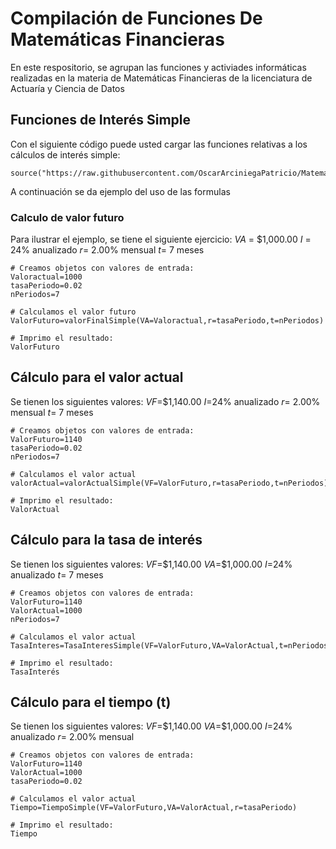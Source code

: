 # Compilación de Funciones De Matemáticas Financieras
En este respositorio, se agrupan las funciones y activiades informáticas realizadas en la materia de Matemáticas Financieras de la licenciatura de Actuaría y Ciencia de Datos

## Funciones de Interés Simple
Con el siguiente código puede usted cargar las funciones relativas a los cálculos de interés simple:

```{r}
source("https://raw.githubusercontent.com/OscarArciniegaPatricio/MatematicasFinancieras/refs/heads/main/FormualasInteresSimple3.R")
```

A continuación se da ejemplo del uso de las formulas
### Calculo de valor futuro
Para ilustrar el ejemplo, se tiene el siguiente ejercicio:
$VA$ = $1,000.00
$I$ = 24% anualizado
$r$= 2.00% mensual
$t$= 7 meses

```{r}
# Creamos objetos con valores de entrada:
Valoractual=1000
tasaPeriodo=0.02
nPeriodos=7

# Calculamos el valor futuro
ValorFuturo=valorFinalSimple(VA=Valoractual,r=tasaPeriodo,t=nPeriodos)

# Imprimo el resultado:
ValorFuturo
```
## Cálculo para el valor actual
Se tienen los siguientes valores:
$VF$=$1,140.00
$I$=24% anualizado
$r$= 2.00% mensual
$t$= 7 meses

```{r}
# Creamos objetos con valores de entrada:
ValorFuturo=1140
tasaPeriodo=0.02
nPeriodos=7

# Calculamos el valor actual
valorActual=valorActualSimple(VF=ValorFuturo,r=tasaPeriodo,t=nPeriodos)

# Imprimo el resultado:
ValorActual
```

## Cálculo para la tasa de interés
Se tienen los siguientes valores:
$VF$=$1,140.00
$VA$=$1,000.00
$I$=24% anualizado
$t$= 7 meses

```{r}
# Creamos objetos con valores de entrada:
ValorFuturo=1140
ValorActual=1000
nPeriodos=7

# Calculamos el valor actual
TasaInteres=TasaInteresSimple(VF=ValorFuturo,VA=ValorActual,t=nPeriodos)

# Imprimo el resultado:
TasaInterés
```
## Cálculo para el tiempo (t)
Se tienen los siguientes valores:
$VF$=$1,140.00
$VA$=$1,000.00
$I$=24% anualizado
$r$= 2.00% mensual

```{r}
# Creamos objetos con valores de entrada:
ValorFuturo=1140
ValorActual=1000
tasaPeriodo=0.02

# Calculamos el valor actual
Tiempo=TiempoSimple(VF=ValorFuturo,VA=ValorActual,r=tasaPeriodo)

# Imprimo el resultado:
Tiempo
```
